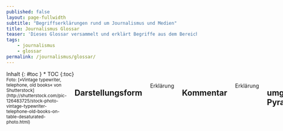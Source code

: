 ```yaml
---
published: false
layout: page-fullwidth
subtitle: "Begriffserklärungen rund um Journalismus und Medien"
title: Journalismus Glossar
teaser: 'Dieses Glossar versammelt und erklärt Begriffe aus dem Bereich <strong>Journalismus</strong>.'
tags:
    - journalismus
    - glossar
permalink: /journalismus/glossar/
---
```

<div class="row">
<div class="medium-4 medium-push-8 columns" markdown="1">
<div class="panel radius" markdown="1">
Inhalt
{: #toc }
*  TOC
{:toc}
</div>
</div><!-- /.medium-4.columns -->


<div class="medium-8 medium-pull-4 columns" markdown="1">
<small>Foto: [»Vintage typewriter, telephone, old books« von Shutterstock](http://shutterstock.com/pic-126483725/stock-photo-vintage-typewriter-telephone-old-books-on-table-desaturated-photo.html)</small>

## Darstellungsform
Erklärung


## Kommentar
Erklärung


## umgedrehte Pyramide
Erklärung


## Hypotaxe
langes Satzgefüge mit mehreren Nebensätzen - Gegenteil von Parataxe


## Parataxe
Aneinanderreihung von selbstständigen Sätzen (Hauptsätzen)


## Aggregation
Erklärung


## Syndikation (englisch: Syndication)
Erklärung


</div><!-- /.medium-8.columns -->
</div><!-- /.row -->

